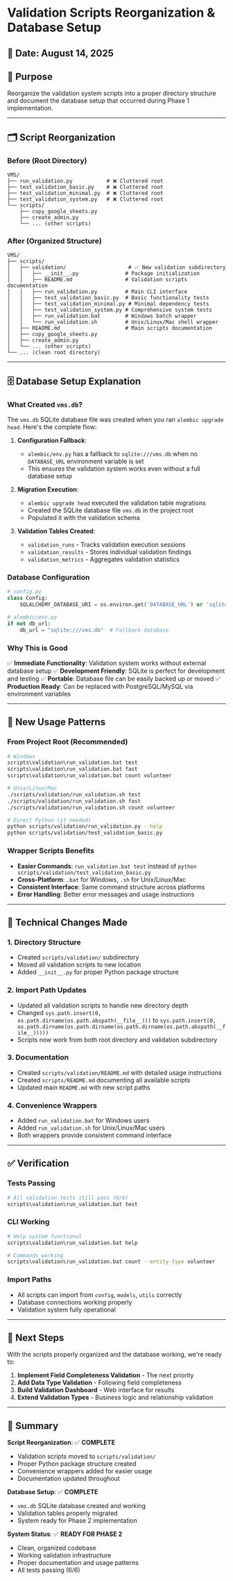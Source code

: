 # Validation Scripts Reorganization & Database Setup

## 📅 **Date**: August 14, 2025

## 🎯 **Purpose**

Reorganize the validation system scripts into a proper directory structure and document the database setup that occurred during Phase 1 implementation.

---

## 🗂️ **Script Reorganization**

### **Before (Root Directory)**
```
VMS/
├── run_validation.py           # ❌ Cluttered root
├── test_validation_basic.py    # ❌ Cluttered root
├── test_validation_minimal.py  # ❌ Cluttered root
├── test_validation_system.py   # ❌ Cluttered root
└── scripts/
    ├── copy_google_sheets.py
    ├── create_admin.py
    └── ... (other scripts)
```

### **After (Organized Structure)**
```
VMS/
├── scripts/
│   ├── validation/                    # ✅ New validation subdirectory
│   │   ├── __init__.py               # Package initialization
│   │   ├── README.md                 # Validation scripts documentation
│   │   ├── run_validation.py         # Main CLI interface
│   │   ├── test_validation_basic.py  # Basic functionality tests
│   │   ├── test_validation_minimal.py # Minimal dependency tests
│   │   ├── test_validation_system.py # Comprehensive system tests
│   │   ├── run_validation.bat        # Windows batch wrapper
│   │   └── run_validation.sh         # Unix/Linux/Mac shell wrapper
│   ├── README.md                     # Main scripts documentation
│   ├── copy_google_sheets.py
│   ├── create_admin.py
│   └── ... (other scripts)
└── ... (clean root directory)
```

---

## 🗄️ **Database Setup Explanation**

### **What Created `vms.db`?**

The `vms.db` SQLite database file was created when you ran `alembic upgrade head`. Here's the complete flow:

1. **Configuration Fallback**:
   - `alembic/env.py` has a fallback to `sqlite:///vms.db` when no `DATABASE_URL` environment variable is set
   - This ensures the validation system works even without a full database setup

2. **Migration Execution**:
   - `alembic upgrade head` executed the validation table migrations
   - Created the SQLite database file `vms.db` in the project root
   - Populated it with the validation schema

3. **Validation Tables Created**:
   - `validation_runs` - Tracks validation execution sessions
   - `validation_results` - Stores individual validation findings
   - `validation_metrics` - Aggregates validation statistics

### **Database Configuration**

```python
# config.py
class Config:
    SQLALCHEMY_DATABASE_URI = os.environ.get('DATABASE_URL') or 'sqlite:///vms.db'

# alembic/env.py
if not db_url:
    db_url = "sqlite:///vms.db"  # Fallback database
```

### **Why This is Good**

✅ **Immediate Functionality**: Validation system works without external database setup
✅ **Development Friendly**: SQLite is perfect for development and testing
✅ **Portable**: Database file can be easily backed up or moved
✅ **Production Ready**: Can be replaced with PostgreSQL/MySQL via environment variables

---

## 🚀 **New Usage Patterns**

### **From Project Root (Recommended)**

```bash
# Windows
scripts\validation\run_validation.bat test
scripts\validation\run_validation.bat fast
scripts\validation\run_validation.bat count volunteer

# Unix/Linux/Mac
./scripts/validation/run_validation.sh test
./scripts/validation/run_validation.sh fast
./scripts/validation/run_validation.sh count volunteer

# Direct Python (if needed)
python scripts/validation/run_validation.py --help
python scripts/validation/test_validation_basic.py
```

### **Wrapper Scripts Benefits**

- **Easier Commands**: `run_validation.bat test` instead of `python scripts/validation/test_validation_basic.py`
- **Cross-Platform**: `.bat` for Windows, `.sh` for Unix/Linux/Mac
- **Consistent Interface**: Same command structure across platforms
- **Error Handling**: Better error messages and usage instructions

---

## 🔧 **Technical Changes Made**

### **1. Directory Structure**
- Created `scripts/validation/` subdirectory
- Moved all validation scripts to new location
- Added `__init__.py` for proper Python package structure

### **2. Import Path Updates**
- Updated all validation scripts to handle new directory depth
- Changed `sys.path.insert(0, os.path.dirname(os.path.abspath(__file__)))` to `sys.path.insert(0, os.path.dirname(os.path.dirname(os.path.dirname(os.path.abspath(__file__)))))`
- Scripts now work from both root directory and validation subdirectory

### **3. Documentation**
- Created `scripts/validation/README.md` with detailed usage instructions
- Created `scripts/README.md` documenting all available scripts
- Updated main `README.md` with new script paths

### **4. Convenience Wrappers**
- Added `run_validation.bat` for Windows users
- Added `run_validation.sh` for Unix/Linux/Mac users
- Both wrappers provide consistent command interface

---

## ✅ **Verification**

### **Tests Passing**
```bash
# All validation tests still pass (6/6)
scripts\validation\run_validation.bat test
```

### **CLI Working**
```bash
# Help system functional
scripts\validation\run_validation.bat help

# Commands working
scripts\validation\run_validation.bat count --entity-type volunteer
```

### **Import Paths**
- All scripts can import from `config`, `models`, `utils` correctly
- Database connections working properly
- Validation system fully operational

---

## 🎯 **Next Steps**

With the scripts properly organized and the database working, we're ready to:

1. **Implement Field Completeness Validation** - The next priority
2. **Add Data Type Validation** - Following field completeness
3. **Build Validation Dashboard** - Web interface for results
4. **Extend Validation Types** - Business logic and relationship validation

---

## 📝 **Summary**

**Script Reorganization**: ✅ **COMPLETE**
- Validation scripts moved to `scripts/validation/`
- Proper Python package structure created
- Convenience wrappers added for easier usage
- Documentation updated throughout

**Database Setup**: ✅ **COMPLETE**
- `vms.db` SQLite database created and working
- Validation tables properly migrated
- System ready for Phase 2 implementation

**System Status**: ✅ **READY FOR PHASE 2**
- Clean, organized codebase
- Working validation infrastructure
- Proper documentation and usage patterns
- All tests passing (6/6)
